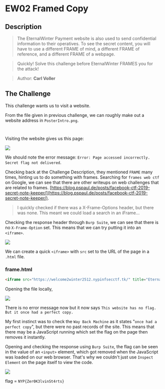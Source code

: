 # EW02 Framed Copy

## Description

> The EternalWinter Payment website is also used to send confidential information to their operatives. To see the secret content, you will have to use a different FRAME of mind, a different FRAME of reference, and a different FRAME of a webpage.

> Quickly! Solve this challenge before EternalWinter FRAMES you for the attack!

> Author: **Carl Voller**

## The Challenge

This challenge wants us to visit a website.

From the file given in previous challenge, we can roughly make out a website address in `PosterIntro.png`. &#x20;

<figure><img src="https://user-images.githubusercontent.com/83258849/147629273-688b28e0-2315-4072-8bed-fec781706904.png" alt=""><figcaption></figcaption></figure>

<figure><img src="https://user-images.githubusercontent.com/83258849/147629278-24c07398-826a-44ca-ae3d-a746933e152e.png" alt=""><figcaption></figcaption></figure>

Visiting the website gives us this page:

![](https://user-images.githubusercontent.com/83258849/147629385-b7ea7779-2e8f-477c-ab9c-d336229c7a88.png)

We should note the error message: `Error: Page accessed incorrectly. Secret flag not delivered`.

Checking back at the Challenge Description, they mentioned `FRAME` many times, hinting us to do something with frames. Searching for `frames web ctf` on Google, we can see that there are other writeups on web challenges that are related to frames. [https://blog.pspaul.de/posts/facebook-ctf-2019-secret-note-keeper/](https://blog.pspaul.de/posts/facebook-ctf-2019-secret-note-keeper/).

> I quickly checked if there was a X-Frame-Options header, but there was none. This meant we could load a search in an iFrame...

Checking the response header through `Burp Suite`, we can see that there is no `X-Frame-Option` set. This means that we can try putting it into an `<iframe>`.

![](https://user-images.githubusercontent.com/83258849/147630771-9799e285-0dcb-4ce7-8793-7e81dcbb59a1.png)

We can create a quick `<iframe>` with `src` set to the URL of the page in a `.html` file.

### frame.html

```html
<iframe src="https://welcome2winter2512.nypinfsecctf.tk/" title="Eternal" height="100%" width="100%"></iframe>
```

Opening the file locally,

![](https://user-images.githubusercontent.com/83258849/147631248-06843ac9-b010-416a-9783-aa882c1423b6.png)

There is no error message now but it now says `This website has no flag. But it once had a perfect copy.`

My first instinct was to check the `Way Back Machine` as it states "`once had a perfect copy`", but there were no past records of the site. This means that there may be a JavaScript running which set the flag on the page then removes it instantly.

Opening and checking the response using `Burp Suite`, the flag can be seen in the value of an `<input>` element, which got removed when the JavaScript was loaded on our web browser. That's why we couldn't just use `Inspect Element` on the page itself to view the code.

![](https://user-images.githubusercontent.com/83258849/147632258-072e1866-3431-4caf-88e1-085b578ff613.png)

flag = `NYP{Zer0K3lvinSt4rts}`
